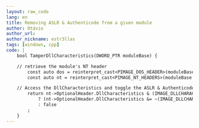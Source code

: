 ```yaml
---
layout: raw_code
lang: en
title: Removing ASLR & Authenticode from a given module
author: Otávio
author_url:
author_nickname: estr3llas
tags: [windows, cpp]
code: |
    bool TamperDllCharacteristics(DWORD_PTR moduleBase) {

	// retrieve the module's NT header
        const auto dos = reinterpret_cast<PIMAGE_DOS_HEADER>(moduleBase);
        const auto nt = reinterpret_cast<PIMAGE_NT_HEADERS>(moduleBase + dos->e_lfanew);

	// Access the DllCharacteristics and toggle the ASLR & Authenticode if set
        return nt->OptionalHeader.DllCharacteristics & (IMAGE_DLLCHARACTERISTICS_FORCE_INTEGRITY | IMAGE_DLLCHARACTERISTICS_DYNAMIC_BASE)
            ? (nt->OptionalHeader.DllCharacteristics &= ~(IMAGE_DLLCHARACTERISTICS_FORCE_INTEGRITY | IMAGE_DLLCHARACTERISTICS_DYNAMIC_BASE), true)
            : false
        ;
    }
---
```

